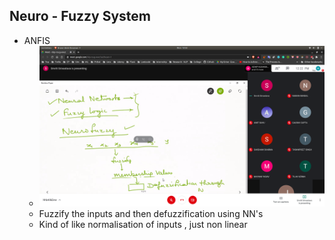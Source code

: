 ## Neuro - Fuzzy System
- ANFIS
  - ![neuro-fuzzy](neuro-fuzzy.jpg)
  - Fuzzify the inputs and then defuzzification using NN's
  - Kind of like normalisation of inputs , just non linear
